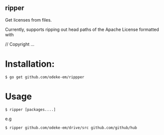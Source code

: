 ## ripper

Get licenses from files.

Currently, supports ripping out head paths of the Apache License formatted with

// Copyright ...

# Installation:

```shell
$ go get github.com/odeke-em/rippper
```

# Usage

```shell
$ ripper [packages....]
```

e.g

```shell
$ ripper github.com/odeke-em/drive/src github.com/github/hub
```
